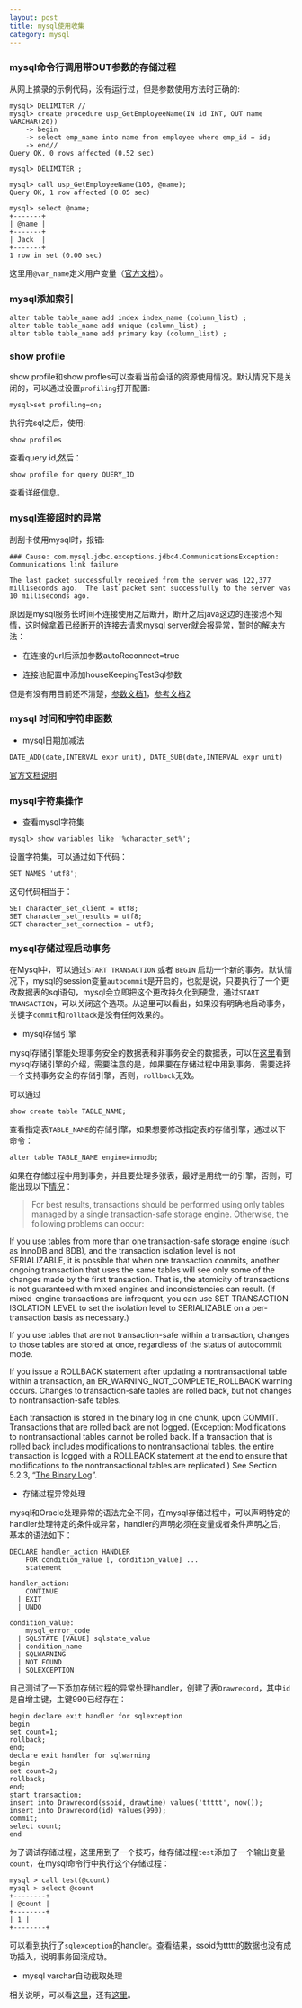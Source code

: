 ```yaml
---
layout: post
title: mysql使用收集
category: mysql 
---
```


### mysql命令行调用带OUT参数的存储过程

从网上摘录的示例代码，没有运行过，但是参数使用方法时正确的:  

~~~~
mysql> DELIMITER //
mysql> create procedure usp_GetEmployeeName(IN id INT, OUT name VARCHAR(20))
    -> begin
    -> select emp_name into name from employee where emp_id = id;
    -> end//
Query OK, 0 rows affected (0.52 sec)

mysql> DELIMITER ;

mysql> call usp_GetEmployeeName(103, @name);
Query OK, 1 row affected (0.05 sec)

mysql> select @name;
+-------+
| @name |
+-------+
| Jack  |
+-------+
1 row in set (0.00 sec)
~~~~
这里用`@var_name`定义用户变量（[官方文档](http://dev.mysql.com/doc/refman/5.0/en/user-variables.html)）。

### mysql添加索引   

~~~~
alter table table_name add index index_name (column_list) ;
alter table table_name add unique (column_list) ;
alter table table_name add primary key (column_list) ;
~~~~

### show profile  
show profile和show profles可以查看当前会话的资源使用情况。默认情况下是关闭的，可以通过设置`profiling`打开配置:  

~~~~
mysql>set profiling=on;
~~~~

执行完sql之后，使用:  

~~~~
show profiles
~~~~

查看query id,然后：  

~~~~
show profile for query QUERY_ID
~~~~

查看详细信息。

### mysql连接超时的异常  
刮刮卡使用mysql时，报错:  

~~~~
### Cause: com.mysql.jdbc.exceptions.jdbc4.CommunicationsException: Communications link failure

The last packet successfully received from the server was 122,377 milliseconds ago.  The last packet sent successfully to the server was 10 milliseconds ago.
~~~~

原因是mysql服务长时间不连接使用之后断开，断开之后java这边的连接池不知情，这时候拿着已经断开的连接去请求mysql server就会报异常，暂时的解决方法：  

 * 在连接的url后添加参数autoReconnect=true

 * 连接池配置中添加houseKeepingTestSql参数

但是有没有用目前还不清楚，[参数文档1](http://dev.mysql.com/doc/refman/5.0/en/auto-reconnect.html)，[参考文档2](http://bugs.mysql.com/bug.php?id=5020)

### mysql 时间和字符串函数  
 * mysql日期加减法  

~~~~
DATE_ADD(date,INTERVAL expr unit), DATE_SUB(date,INTERVAL expr unit)
~~~~
[官方文档说明](http://dev.mysql.com/doc/refman/5.0/en/date-and-time-functions.html#function_date-add)

### mysql字符集操作  
 * 查看mysql字符集  

~~~~  
mysql> show variables like '%character_set%';    
~~~~  

 设置字符集，可以通过如下代码：  

~~~~
SET NAMES 'utf8';
~~~~  

 这句代码相当于：  

~~~~
SET character_set_client = utf8;  
SET character_set_results = utf8;   
SET character_set_connection = utf8;
~~~~

### mysql存储过程启动事务

在Mysql中，可以通过`START TRANSACTION` 或者 `BEGIN` 启动一个新的事务。默认情况下，mysql的session变量`autocommit`是开启的，也就是说，只要执行了一个更改数据表的sql语句，mysql会立即把这个更改持久化到硬盘，通过`START TRANSACTION`，可以关闭这个选项。从这里可以看出，如果没有明确地启动事务，关键字`commit`和`rollback`是没有任何效果的。  

 * mysql存储引擎  

mysql存储引擎能处理事务安全的数据表和非事务安全的数据表，可以在[这里](http://dev.mysql.com/doc/refman/5.1/en/storage-engines.html)看到mysql存储引擎的介绍，需要注意的是，如果要在存储过程中用到事务，需要选择一个支持事务安全的存储引擎，否则，`rollback`无效。

可以通过  

~~~~  
show create table TABLE_NAME;
~~~~  

查看指定表`TABLE_NAME`的存储引擎，如果想要修改指定表的存储引擎，通过以下命令： 

~~~~  
alter table TABLE_NAME engine=innodb;
~~~~  

如果在存储过程中用到事务，并且要处理多张表，最好是用统一的引擎，否则，可能出现以下[情况](https://dev.mysql.com/doc/refman/5.0/en/commit.html)：

>For best results, transactions should be performed using only tables managed by a single transaction-safe storage engine. Otherwise, the following problems can occur:
>
If you use tables from more than one transaction-safe storage engine (such as InnoDB and BDB), and the transaction isolation level is not SERIALIZABLE, it is possible that when one transaction commits, another ongoing transaction that uses the same tables will see only some of the changes made by the first transaction. That is, the atomicity of transactions is not guaranteed with mixed engines and inconsistencies can result. (If mixed-engine transactions are infrequent, you can use SET TRANSACTION ISOLATION LEVEL to set the isolation level to SERIALIZABLE on a per-transaction basis as necessary.)
>
If you use tables that are not transaction-safe within a transaction, changes to those tables are stored at once, regardless of the status of autocommit mode.
>
If you issue a ROLLBACK statement after updating a nontransactional table within a transaction, an ER_WARNING_NOT_COMPLETE_ROLLBACK warning occurs. Changes to transaction-safe tables are rolled back, but not changes to nontransaction-safe tables.
>
Each transaction is stored in the binary log in one chunk, upon COMMIT. Transactions that are rolled back are not logged. (Exception: Modifications to nontransactional tables cannot be rolled back. If a transaction that is rolled back includes modifications to nontransactional tables, the entire transaction is logged with a ROLLBACK statement at the end to ensure that modifications to the nontransactional tables are replicated.) See Section 5.2.3, “[The Binary Log](https://dev.mysql.com/doc/refman/5.0/en/binary-log.html)”.

 * 存储过程异常处理  

mysql和Oracle处理异常的语法完全不同，在mysql存储过程中，可以声明特定的handler处理特定的条件或异常，handler的声明必须在变量或者条件声明之后，基本的语法如下：

~~~~  
DECLARE handler_action HANDLER
    FOR condition_value [, condition_value] ...
    statement

handler_action:
    CONTINUE
  | EXIT
  | UNDO

condition_value:
    mysql_error_code
  | SQLSTATE [VALUE] sqlstate_value
  | condition_name
  | SQLWARNING
  | NOT FOUND
  | SQLEXCEPTION
~~~~  

自己测试了一下添加存储过程的异常处理handler，创建了表`Drawrecord`，其中`id`是自增主键，主键990已经存在：  

~~~~  
begin declare exit handler for sqlexception 
begin 
set count=1;
rollback;
end; 
declare exit handler for sqlwarning 
begin 
set count=2;
rollback;
end; 
start transaction;
insert into Drawrecord(ssoid, drawtime) values('ttttt', now());
insert into Drawrecord(id) values(990);
commit;
select count;
end
~~~~  

为了调试存储过程，这里用到了一个技巧，给存储过程`test`添加了一个输出变量`count`，在mysql命令行中执行这个存储过程：

~~~~  
mysql > call test(@count) 
mysql > select @count 
+--------+ 
| @count | 
+--------+ 
| 1 | 
+--------+
~~~~  

可以看到执行了`sqlexception`的handler。查看结果，ssoid为ttttt的数据也没有成功插入，说明事务回滚成功。

 * mysql varchar自动截取处理

相关说明，可以看[这里](http://dev.mysql.com/doc/refman/5.1/zh/database-administration.html#server-sql-mode)，还有[这里](http://zhuxuezheng.blogspot.com/2010/09/mysql-varchar.html)。